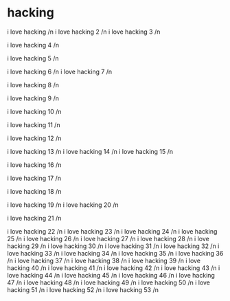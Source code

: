 # hacking

i love hacking /n
i love hacking 2 /n
i love hacking 3  /n

i love hacking 4 /n

i love hacking 5 /n

i love hacking 6 /n
i love hacking 7 /n

i love hacking 8 /n

i love hacking 9 /n

i love hacking 10 /n

i love hacking 11 /n

i love hacking 12 /n

i love hacking 13 /n
i love hacking 14 /n
i love hacking 15 /n

i love hacking 16 /n

i love hacking 17 /n

i love hacking 18 /n

i love hacking 19 /n
i love hacking 20 /n

i love hacking 21 /n

i love hacking 22 /n
i love hacking 23 /n
i love hacking 24 /n
i love hacking 25 /n
i love hacking 26 /n
i love hacking 27 /n
i love hacking 28 /n
i love hacking 29 /n
i love hacking 30 /n
i love hacking 31 /n
i love hacking 32 /n
i love hacking 33 /n
i love hacking 34 /n
i love hacking 35 /n
i love hacking 36 /n
i love hacking 37 /n
i love hacking 38 /n
i love hacking 39 /n
i love hacking 40 /n
i love hacking 41 /n
i love hacking 42 /n
i love hacking 43 /n
i love hacking 44 /n
i love hacking 45 /n
i love hacking 46 /n
i love hacking 47 /n
i love hacking 48 /n
i love hacking 49 /n
i love hacking 50 /n
i love hacking 51 /n
i love hacking 52 /n
i love hacking 53 /n


